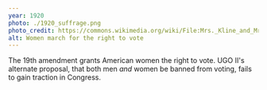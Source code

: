 ```yaml
---
year: 1920
photo: ./1920_suffrage.png
photo_credit: https://commons.wikimedia.org/wiki/File:Mrs._Kline_and_Mrs._Bissell_of_Toledo,_Ohio_campaign_for_women%27s_suffrage_in_1912.png
alt: Women march for the right to vote
---
```


The 19th amendment grants American women the right to vote. UGO II's alternate proposal, that both men _and_ women be banned from voting, fails to gain traction in Congress.
